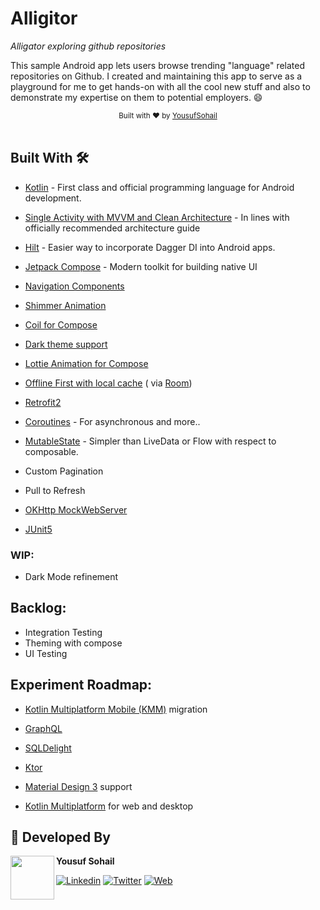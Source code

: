# Alligitor
*Alligator exploring github repositories*

This sample Android app lets users browse trending "language" related repositories on Github. I created and maintaining
this app to serve as a playground for me to get hands-on with all the cool new stuff and also to demonstrate my
expertise on them to potential employers. 😄

<div align="center">
  <sub>Built with ❤︎  by <a href="https://www.linkedin.com/in/yousufsohail/">YousufSohail</a></sub>
</div>
<br/>

## Built With 🛠

- [Kotlin](https://kotlinlang.org/) - First class and official programming language for Android development.
- [Single Activity with MVVM and Clean Architecture](https://developer.android.com/topic/architecture) - In lines with
  officially recommended architecture guide
- [Hilt](https://dagger.dev/hilt) - Easier way to incorporate Dagger DI into Android apps.
- [Jetpack Compose](https://developer.android.com/jetpack/compose) - Modern toolkit for building native UI
- [Navigation Components](https://developer.android.com/guide/navigation)
- [Shimmer Animation](https://developer.android.com/jetpack/compose/animation)
- [Coil for Compose](https://coil-kt.github.io/coil/compose/)
- [Dark theme support](https://developer.android.com/guide/topics/ui/look-and-feel/darktheme)
- [Lottie Animation for Compose](https://airbnb.io/lottie/#/android-compose)
- [Offline First with local cache](https://developer.android.com/topic/architecture/data-layer) (
  via [Room](https://developer.android.com/jetpack/androidx/releases/room))
- [Retrofit2](https://square.github.io/retrofit/)
- [Coroutines](https://kotlinlang.org/docs/reference/coroutines-overview.html) - For asynchronous and more..
- [MutableState](https://developer.android.com/jetpack/compose/state) - Simpler than LiveData or Flow with respect to
  composable.
- Custom Pagination
- Pull to Refresh

- [OKHttp MockWebServer](https://github.com/square/okhttp/tree/master/mockwebserver)
- [JUnit5](https://github.com/mannodermaus/android-junit5)

### WIP:

- Dark Mode refinement

## Backlog:

- Integration Testing
- Theming with compose
- UI Testing

## Experiment Roadmap:

- [Kotlin Multiplatform Mobile (KMM)](https://kotlinlang.org/lp/mobile/) migration
- [GraphQL](https://www.apollographql.com/docs/kotlin/)
- [SQLDelight](https://cashapp.github.io/sqldelight/)
- [Ktor](https://ktor.io/)
- [Material Design 3](https://m3.material.io/) support

- [Kotlin Multiplatform](https://kotlinlang.org/docs/multiplatform.html) for web and desktop

## 👨 Developed By

<a href="https://www.linkedin.com/in/yousufsohail/" target="_blank">
  <img src="https://avatars1.githubusercontent.com/u/2059838?s=460&v=4" width="70" align="left">
</a>

**Yousuf Sohail**

[![Linkedin](https://img.shields.io/badge/-linkedin-grey?logo=linkedin)](https://www.linkedin.com/in/yousufsohail/)
[![Twitter](https://img.shields.io/badge/-twitter-grey?logo=twitter)](https://twitter.com/YouusufSohail)
[![Web](https://img.shields.io/badge/-web-grey?logo=appveyor)](https://yousufsohail.com/)
